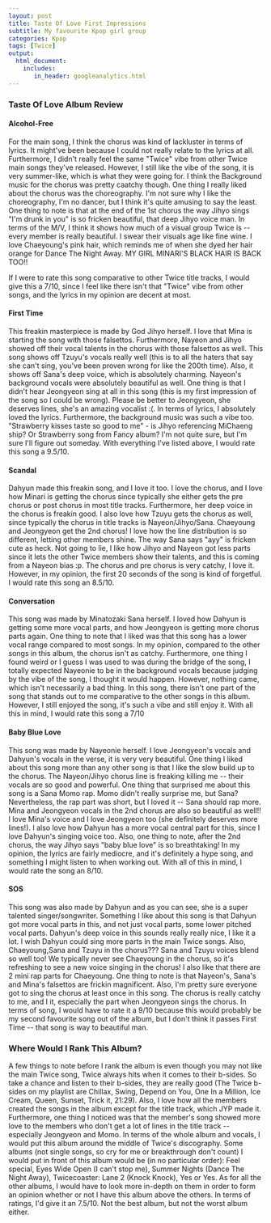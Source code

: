 ```yaml
---
layout: post
title: Taste Of Love First Impressions
subtitle: My favourite Kpop girl group 
categories: Kpop
tags: [Twice]
output: 
  html_document:
    includes:
       in_header: googleanalytics.html
---
```


 
### Taste Of Love Album Review 
 
#### Alcohol-Free
For the main song, I think the chorus was kind of lackluster in terms of lyrics. It might've been because I could not really relate to the lyrics at all. Furthermore, I didn't really feel the same "Twice" vibe from other Twice main songs they've released. However, I still like the vibe of the song, it is very summer-like, which is what they were going for. I think the Background music for the chorus was pretty caatchy though. One thing I really liked about the chorus was the choreography. I'm not sure why I like the choreography, I'm no dancer, but I think it's quite amusing to say the least. One thing to note is that at the end of the 1st chorus the way Jihyo sings "I'm drunk in you" is so fricken beautiful, that deep Jihyo voice man. In terms of the M/V, I think it shows how much of a visual group Twice is -- every member is really beautiful. I swear their visuals age like fine wine. I love Chaeyoung's pink hair, which reminds me of when she dyed her hair orange for Dance The Night Away. MY GIRL MINARI'S BLACK HAIR IS BACK TOO!! 
 
If I were to rate this song comparative to other Twice title tracks, I would give this a 7/10, since I feel like there isn't that "Twice" vibe from other songs, and the lyrics in my opinion are decent at most. 
 
#### First Time
This freakin masterpiece is made by God Jihyo herself. I love that Mina is starting the song with those falsettos. Furthermore, Nayeon and Jihyo showed off their vocal talents in the chorus with those falsettos as well. This song shows off Tzuyu's vocals really well (this is to all the haters that say she can't sing, you've been proven wrong for like the 200th time). Also, it shows off Sana's deep voice, which is absolutely charming. Nayeon's background vocals were absolutely beautiful as well. One thing is that I didn't hear Jeongyeon sing at all in this song (this is my first impression of the song so I could be wrong). Please be better to Jeongyeon, she deserves lines, she's an amazing vocalist :(. In terms of lyrics, I absolutely loved the lyrics. Furthermore, the background music was such a vibe too. "Strawberry kisses taste so good to me" - is Jihyo referencing MiChaeng ship? Or Strawberry song from Fancy album? I'm not quite sure, but I'm sure I'll figure out someday. With everything I've listed above, I would rate this song a 9.5/10. 
 
#### Scandal
Dahyun made this freakin song, and I love it too. I love the chorus, and I love how Minari is getting the chorus since typically she either gets the pre chorus or post chorus in most title tracks. Furthermore, her deep voice in the chorus is freakin good. I also love how Tzuyu gets the chorus as well, since typically the chorus in title tracks is Nayeon/Jihyo/Sana. Chaeyoung and Jeongyeon get the 2nd chorus! I love how the line distribution is so different, letting other members shine. The way Sana says "ayy" is fricken cute as heck. Not going to lie, I like how Jihyo and Nayeon got less parts since it lets the other Twice members show their talents, and this is coming from a Nayeon bias :p. The chorus and pre chorus is very catchy, I love it. However, in my opinion, the first 20 seconds of the song is kind of forgetful. I would rate this song an 8.5/10. 
 
#### Conversation
This song was made by Minatozaki Sana herself. I loved how Dahyun is getting some more vocal parts, and how Jeongyeon is getting more chorus parts again. One thing to note that I liked was that this song has a lower vocal range compared to most songs. In my opinion, compared to the other songs in this album, the chorus isn't as catchy. Furthermore, one thing I found weird or I guess I was used to was during the bridge of the song, I totally expected Nayeonie to be in the background vocals because judging by the vibe of the song, I thought it would happen. However, nothing came, which isn't necessarily a bad thing. In this song, there isn't one part of the song that stands out to me comparative to the other songs in this album. However, I still enjoyed the song, it's such a vibe and still enjoy it. With all this in mind, I would rate this song a 7/10
 
#### Baby Blue Love
This song was made by Nayeonie herself. I love Jeongyeon's vocals and Dahyun's vocals in the verse, it is very very beautiful. One thing I liked about this song more than any other song is that I like the slow build up to the chorus. The Nayeon/Jihyo chorus line is freaking killing me -- their vocals are so good and powerful. One thing that surprised me about this song is a Sana Momo rap. Momo didn't really surprise me, but Sana? Nevertheless, the rap part was short, but I loved it -- Sana should rap more. Mina and Jeongyeon vocals in the 2nd chorus are also so beautiful as well!! I love Mina's voice and I love Jeongyeon too (she definitely deserves more lines!). I also love how Dahyun has a more vocal central part for this, since I love Dahyun's singing voice too. Also, one thing to note, after the 2nd chorus, the way Jihyo says "baby blue love" is so breathtaking! In my opinion, the lyrics are fairly mediocre, and it's definitely a hype song, and something I might listen to when working out. With all of this in mind, I would rate the song an 8/10. 
 
#### SOS
This song was also made by Dahyun and as you can see, she is a super talented singer/songwriter. Something I like about this song is that Dahyun got more vocal parts in this, and not just vocal parts, some lower pitched vocal parts. Dahyun's deep voice in this sounds really really nice, I like it a lot. I wish Dahyun could sing more parts in the main Twice songs. Also, Chaeyoung,Sana and Tzuyu in the chorus??? Sana and Tzuyu voices blend so well too! We typically never see Chaeyoung in the chorus, so it's refreshing to see a new voice singing in the chorus! I also like that there are 2 mini rap parts for Chaeyoung. One thing to note is that Nayeon's, Sana's and Mina's falsettos are frickin magnificent. Also, I'm pretty sure everyone got to sing the chorus at least once in this song. The chorus is really catchy to me, and I it, especially the part when Jeongyeon sings the chorus. In terms of song, I would have to rate it a 9/10 because this would probably be my second favourite song out of the album, but I don't think it passes First Time -- that song is way to beautiful man.  
 
### Where Would I Rank This Album? 
A few things to note before I rank the album is even though you may not like the main Twice song, Twice always hits when it comes to their b-sides. So take a chance and listen to their b-sides, they are really good (The Twice b-sides on my playlist are Chillax, Swing, Depend on You, One In a Million, Ice Cream, Queen, Sunset, Trick it, 21:29). Also, I love how all the members created the songs in the album except for the title track, which JYP made it. Furthermore, one thing I noticed was that the member's song showed more love to the members who don't get a lot of lines in the title track -- especially Jeongyeon and Momo. In terms of the whole album and vocals, I would put this album around the middle of Twice's discography. Some albums (not single songs, so cry for me or breakthrough don't count) I would put in front of this album would be (in no particular order): Feel special, Eyes Wide Open (I can't stop me), Summer Nights (Dance The Night Away), Twicecoaster: Lane 2 (Knock Knock), Yes or Yes. As for all the other albums, I would have to look more in-depth on them in order to form an opinion whether or not I have this album above the others. In terms of ratings, I'd give it an 7.5/10. Not the best album, but not the worst album either. 
 

